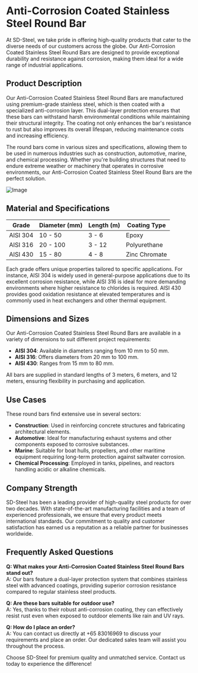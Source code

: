 # Anti-Corrosion Coated Stainless Steel Round Bar

At SD-Steel, we take pride in offering high-quality products that cater to the diverse needs of our customers across the globe. Our Anti-Corrosion Coated Stainless Steel Round Bars are designed to provide exceptional durability and resistance against corrosion, making them ideal for a wide range of industrial applications.

## Product Description

Our Anti-Corrosion Coated Stainless Steel Round Bars are manufactured using premium-grade stainless steel, which is then coated with a specialized anti-corrosion layer. This dual-layer protection ensures that these bars can withstand harsh environmental conditions while maintaining their structural integrity. The coating not only enhances the bar's resistance to rust but also improves its overall lifespan, reducing maintenance costs and increasing efficiency.

The round bars come in various sizes and specifications, allowing them to be used in numerous industries such as construction, automotive, marine, and chemical processing. Whether you're building structures that need to endure extreme weather or machinery that operates in corrosive environments, our Anti-Corrosion Coated Stainless Steel Round Bars are the perfect solution.

![Image](https://github.com/user-attachments/assets/2567258e-e124-4816-932d-1809bd27ef0b)

## Material and Specifications

| **Grade**        | **Diameter (mm)** | **Length (m)** | **Coating Type** |
|-------------------|-------------------|----------------|------------------|
| AISI 304         | 10 - 50           | 3 - 6          | Epoxy            |
| AISI 316         | 20 - 100          | 3 - 12         | Polyurethane     |
| AISI 430         | 15 - 80           | 4 - 8          | Zinc Chromate    |

Each grade offers unique properties tailored to specific applications. For instance, AISI 304 is widely used in general-purpose applications due to its excellent corrosion resistance, while AISI 316 is ideal for more demanding environments where higher resistance to chlorides is required. AISI 430 provides good oxidation resistance at elevated temperatures and is commonly used in heat exchangers and other thermal equipment.

## Dimensions and Sizes

Our Anti-Corrosion Coated Stainless Steel Round Bars are available in a variety of dimensions to suit different project requirements:

- **AISI 304**: Available in diameters ranging from 10 mm to 50 mm.
- **AISI 316**: Offers diameters from 20 mm to 100 mm.
- **AISI 430**: Ranges from 15 mm to 80 mm.

All bars are supplied in standard lengths of 3 meters, 6 meters, and 12 meters, ensuring flexibility in purchasing and application.

## Use Cases

These round bars find extensive use in several sectors:

- **Construction**: Used in reinforcing concrete structures and fabricating architectural elements.
- **Automotive**: Ideal for manufacturing exhaust systems and other components exposed to corrosive substances.
- **Marine**: Suitable for boat hulls, propellers, and other maritime equipment requiring long-term protection against saltwater corrosion.
- **Chemical Processing**: Employed in tanks, pipelines, and reactors handling acidic or alkaline chemicals.

## Company Strength

SD-Steel has been a leading provider of high-quality steel products for over two decades. With state-of-the-art manufacturing facilities and a team of experienced professionals, we ensure that every product meets international standards. Our commitment to quality and customer satisfaction has earned us a reputation as a reliable partner for businesses worldwide.

## Frequently Asked Questions

**Q: What makes your Anti-Corrosion Coated Stainless Steel Round Bars stand out?**  
A: Our bars feature a dual-layer protection system that combines stainless steel with advanced coatings, providing superior corrosion resistance compared to regular stainless steel products.

**Q: Are these bars suitable for outdoor use?**  
A: Yes, thanks to their robust anti-corrosion coating, they can effectively resist rust even when exposed to outdoor elements like rain and UV rays.

**Q: How do I place an order?**  
A: You can contact us directly at +65 83016969 to discuss your requirements and place an order. Our dedicated sales team will assist you throughout the process.

Choose SD-Steel for premium quality and unmatched service. Contact us today to experience the difference!